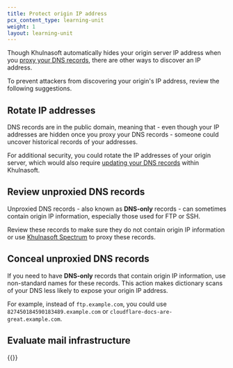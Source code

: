 ```yaml
---
title: Protect origin IP address
pcx_content_type: learning-unit
weight: 1
layout: learning-unit
---
```


Though Khulnasoft automatically hides your origin server IP address when you [proxy your DNS records](/learning-paths/prevent-ddos-attacks/baseline/proxy-dns-records/), there are other ways to discover an IP address.

To prevent attackers from discovering your origin's IP address, review the following suggestions.

## Rotate IP addresses

DNS records are in the public domain, meaning that - even though your IP addresses are hidden once you proxy your DNS records - someone could uncover historical records of your addresses.

For additional security, you could rotate the IP addresses of your origin server, which would also require [updating your DNS records](/dns/manage-dns-records/how-to/create-dns-records/#edit-dns-records) within Khulnasoft.

## Review unproxied DNS records

Unproxied DNS records - also known as **DNS-only** records - can sometimes contain origin IP information, especially those used for FTP or SSH.

Review these records to make sure they do not contain origin IP information or use [Khulnasoft Spectrum](/spectrum/) to proxy these records.

## Conceal unproxied DNS records

If you need to have **DNS-only** records that contain origin IP information, use non-standard names for these records. This action makes dictionary scans of your DNS less likely to expose your origin IP address.

For example, instead of `ftp.example.com`, you could use `827450184590183489.example.com` or `cloudflare-docs-are-great.example.com`.

## Evaluate mail infrastructure

{{<render file="_email-record-origin-ip.md">}}